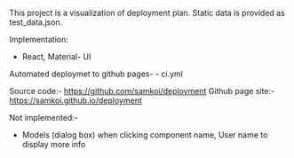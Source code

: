 This project is a visualization of deployment plan.
Static data is provided as test_data.json.

Implementation:

- React, Material- UI

Automated deploymet to github pages- - ci.yml

Source code:- https://github.com/samkoi/deployment
Github page site:- https://samkoi.github.io/deployment

Not implemented:-

- Models (dialog box) when clicking component name, User name to display more info
